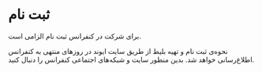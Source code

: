 # ثبت نام

برای شرکت در کنفرانس ثبت نام الزامی است.

نحوه‌ی ثبت نام و تهیه بلیط از طریق سایت ایوند در روزهای منتهی به کنفرانس اطلاع‌رسانی خواهد شد. بدین منظور سایت و شبکه‌های اجتماعی کنفرانس را دنبال کنید.

